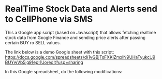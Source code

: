 # RealTime Stock Data and Alerts send to CellPhone via SMS
This a Google app script (based on Javascript) that allows fetching realtime stock data from Google Finance and sending price alerts after passing certain BUY ro SELL values.

The link below is a demo Google sheet with this script:
https://docs.google.com/spreadsheets/d/1vGBjToFXKiZmxlN9UHaTyukcU9BUYwVb5jq91epI1Uo/edit?usp=sharing

In this Google spreadsheet, do the following modifications:

